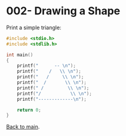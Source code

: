 # 002- Drawing a Shape

Print a simple triangle:

```c
#include <stdio.h>
#include <stdlib.h>

int main()
{
    printf("      -- \n");
    printf("    /   \\ \n");
    printf("   /     \\ \n");
    printf("  /       \\ \n");
    printf(" /         \\ \n");
    printf("/           \\ \n");
    printf("-------------\n");

    return 0;
}
```
[Back to main](https://github.com/mhmdkrmabd/C-For-Beginners/).
